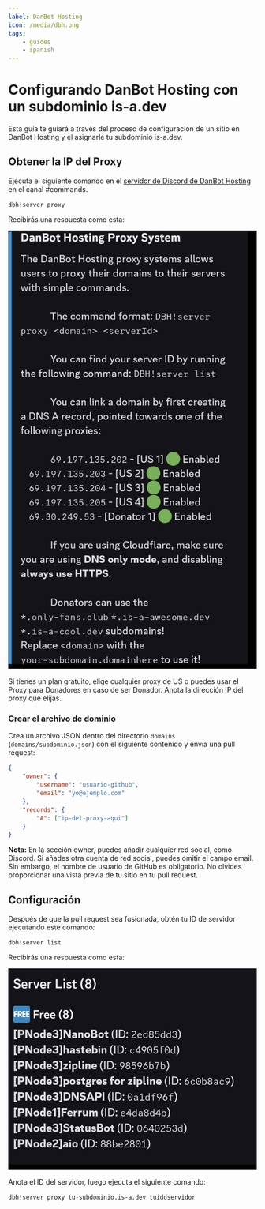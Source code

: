 ```yaml
---
label: DanBot Hosting
icon: /media/dbh.png
tags:
    - guides
    - spanish
---
```


# Configurando DanBot Hosting con un subdominio is-a.dev

Esta guía te guiará a través del proceso de configuración de un sitio en DanBot Hosting y el asignarle tu subdominio is-a.dev.

## Obtener la IP del Proxy

Ejecuta el siguiente comando en el [servidor de Discord de DanBot Hosting](https://discord.gg/dbh) en el canal #commands.


```
dbh!server proxy
```

Recibirás una respuesta como esta:

![](../../media/dbh_proxy/1.jpg)

Si tienes un plan gratuito, elige cualquier proxy de US o puedes usar el Proxy para Donadores en caso de ser Donador. Anota la dirección IP del proxy que elijas.

### Crear el archivo de dominio

Crea un archivo JSON dentro del directorio `domains` (`domains/subdominio.json`) con el siguiente contenido y envía una pull request:

```json
{
    "owner": {
        "username": "usuario-github",
        "email": "yo@ejemplo.com"
    },
    "records": {
        "A": ["ip-del-proxy-aqui"]
    }
}
```

**Nota:** En la sección owner, puedes añadir cualquier red social, como Discord. Si añades otra cuenta de red social, puedes omitir el campo email. Sin embargo, el nombre de usuario de GitHub es obligatorio. No olvides proporcionar una vista previa de tu sitio en tu pull request.

## Configuración

Después de que la pull request sea fusionada, obtén tu ID de servidor ejecutando este comando:

```
dbh!server list
```

Recibirás una respuesta como esta:

![](../../media/dbh_proxy/2.jpg)

Anota el ID del servidor, luego ejecuta el siguiente comando:


```
dbh!server proxy tu-subdominio.is-a.dev tuiddservidor
```